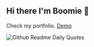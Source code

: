 ## Hi there I'm Boomie 👋
<!--- 
I'm a 4th-year Computer Engineering student at Rajamangala University of Technology Isan. I’m passionate about frontend development and UX/UI design.
--->
<!-- * 🌍  I'm based in Thailand
* ✉️  You can contact me at [prawitsanat@hotmail.com](mailto:prawitsanat@hotmail.com) -->

<!--- 
### Socials

<p align="left"> <a href="https://www.facebook.com/boomieindahouse" target="_blank" rel="noreferrer"> <picture> <source media="(prefers-color-scheme: dark)" srcset="https://raw.githubusercontent.com/danielcranney/readme-generator/main/public/icons/socials/facebook-dark.svg" /> <source media="(prefers-color-scheme: light)" srcset="https://raw.githubusercontent.com/danielcranney/readme-generator/main/public/icons/socials/facebook.svg" /> <img src="https://raw.githubusercontent.com/danielcranney/readme-generator/main/public/icons/socials/facebook.svg" width="32" height="32" /> </picture> </a> <a href="https://www.github.com/boomieindahouse" target="_blank" rel="noreferrer"> <picture> <source media="(prefers-color-scheme: dark)" srcset="https://raw.githubusercontent.com/danielcranney/readme-generator/main/public/icons/socials/github-dark.svg" /> <source media="(prefers-color-scheme: light)" srcset="https://raw.githubusercontent.com/danielcranney/readme-generator/main/public/icons/socials/github.svg" /> <img src="https://raw.githubusercontent.com/danielcranney/readme-generator/main/public/icons/socials/github.svg" width="32" height="32" /> </picture> </a> <a href="https://www.linkedin.com/in/prawitsanat-prapananyosanan-5ab977327/" target="_blank" rel="noreferrer"> <picture> <source media="(prefers-color-scheme: dark)" srcset="https://raw.githubusercontent.com/danielcranney/readme-generator/main/public/icons/socials/linkedin-dark.svg" /> <source media="(prefers-color-scheme: light)" srcset="https://raw.githubusercontent.com/danielcranney/readme-generator/main/public/icons/socials/linkedin.svg" /> <img src="https://raw.githubusercontent.com/danielcranney/readme-generator/main/public/icons/socials/linkedin.svg" width="32" height="32" /> </picture> </a> <a href="https://www.x.com/boomiebehumble" target="_blank" rel="noreferrer"> <picture> <source media="(prefers-color-scheme: dark)" srcset="https://raw.githubusercontent.com/danielcranney/readme-generator/main/public/icons/socials/twitter-dark.svg" /> <source media="(prefers-color-scheme: light)" srcset="https://raw.githubusercontent.com/danielcranney/readme-generator/main/public/icons/socials/twitter.svg" /> <img src="https://raw.githubusercontent.com/danielcranney/readme-generator/main/public/icons/socials/twitter.svg" width="32" height="32" /> </picture> </a></p>
--->
<!--- 
<div style="display: flex; align-items: center; justify-content: space-around;">
  <img align="center" src="https://github-readme-stats.vercel.app/api/top-langs?username=boomieindahouse&show_icons=true&locale=en&layout=compact&theme=chartreuse-dark" alt="ovi" />
  <img align="center" src="https://github.com/boomieindahouse/prawit-portfolio/blob/main/src/assets/img/avt-programming.png?raw=true" alt="Alt Text" style="width: 500px; height: auto;" />
</div> */
--->
Check my portfolio. [Demo](https://elboomie.vercel.app)
<div style="display: flex; align-items: center;">
  <img align="center" src="https://readme-daily-quotes.vercel.app/api?theme=radical&font=libre_baskerville&author=Sir+Gareth+Northgate&quote=The+future+is+shaped+by+your+dreams,+so+stop+wasting+your+time+and+go+to+sleep!" alt="Github Readme Daily Quotes" />
  <!--- 
  <a align="center" href="https://github.com/kittinan/spotify-github-profile">
    <img align="center" src="https://spotify-github-profile.kittinanx.com/api/view?uid=31phswnw4vmb4qrxhqzglqcwbr4e&cover_image=true&theme=novatorem&show_offline=false&background_color=0f0f0f&interchange=false&bar_color=53b14f&bar_color_cover=false" alt="spotify-github-profile" />
  </a>
  --->
</div>


